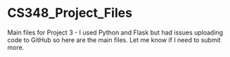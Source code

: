 # CS348_Project_Files
Main files for Project 3 - I used Python and Flask but had issues uploading code to GitHub so here are the main files. Let me know if I need to submit more.
